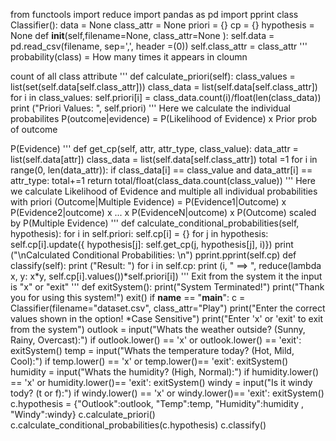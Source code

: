 from functools import reduce 
import pandas as pd 
import pprint 
class Classifier(): 
 data = None 
 class_attr = None 
 priori = {} 
 cp = {} 
 hypothesis = None 
 def __init__(self,filename=None, class_attr=None ): 
 self.data = pd.read_csv(filename, sep=',', header =(0)) 
 self.class_attr = class_attr 
 ''' 
 probability(class) = How many times it appears in cloumn 
 
 count of all class attribute 
 ''' 
 def calculate_priori(self): 
 class_values = list(set(self.data[self.class_attr])) 
 class_data = list(self.data[self.class_attr]) 
 for i in class_values: 
 self.priori[i] = class_data.count(i)/float(len(class_data)) 
 print ("Priori Values: ", self.priori) 
 ''' 
 Here we calculate the individual probabilites 
 P(outcome|evidence) = P(Likelihood of Evidence) x Prior prob of 
outcome 

 P(Evidence) 
 ''' 
 def get_cp(self, attr, attr_type, class_value): 
 data_attr = list(self.data[attr]) 
 class_data = list(self.data[self.class_attr]) 
 total =1 
 for i in range(0, len(data_attr)): 
 if class_data[i] == class_value and data_attr[i] == attr_type: 
 total+=1 
 return total/float(class_data.count(class_value)) 
 ''' 
 Here we calculate Likelihood of Evidence and multiple all individual 
probabilities with priori 
 (Outcome|Multiple Evidence) = P(Evidence1|Outcome) x 
P(Evidence2|outcome) x ... x P(EvidenceN|outcome) x P(Outcome) 
 scaled by P(Multiple Evidence) 
 ''' 
 def calculate_conditional_probabilities(self, hypothesis): 
 for i in self.priori: 
 self.cp[i] = {} 
 for j in hypothesis: 
 self.cp[i].update({ hypothesis[j]: self.get_cp(j, hypothesis[j], i)}) 
 print ("\nCalculated Conditional Probabilities: \n") 
 pprint.pprint(self.cp) 
 def classify(self): 
 print ("Result: ") 
 for i in self.cp: 
 print (i, " ==> ", reduce(lambda x, y: x*y, 
self.cp[i].values())*self.priori[i]) 
''' Exit from the system it the input is "x" or "exit" ''' 
def exitSystem(): 
 print("System Terminated!") 
 print("Thank you for using this system!") 
 exit() 
if __name__ == "__main__": 
 c = Classifier(filename="dataset.csv", class_attr="Play") 
 print("Enter the correct values shown in the option! *Case Sensitive") 
 print("Enter 'x' or 'exit' to exit from the system") 
 outlook = input("Whats the weather outside? (Sunny, Rainy, 
Overcast):") 
 if outlook.lower() == 'x' or outlook.lower() == 'exit': 
 exitSystem() 
 temp = input("Whats the temperature today? (Hot, Mild, Cool):") 
 if temp.lower() == 'x' or temp.lower()== 'exit': 
 exitSystem() 
 humidity = input("Whats the humidity? (High, Normal):") 
 if humidity.lower() == 'x' or humidity.lower()== 'exit': 
 exitSystem() 
 windy = input("Is it windy tody? (t or f):") 
 if windy.lower() == 'x' or windy.lower()== 'exit': 
 exitSystem() 
 c.hypothesis = {"Outlook":outlook, "Temp":temp, 
"Humidity":humidity , "Windy":windy} 
 c.calculate_priori() 
 c.calculate_conditional_probabilities(c.hypothesis) 
 c.classify() 
